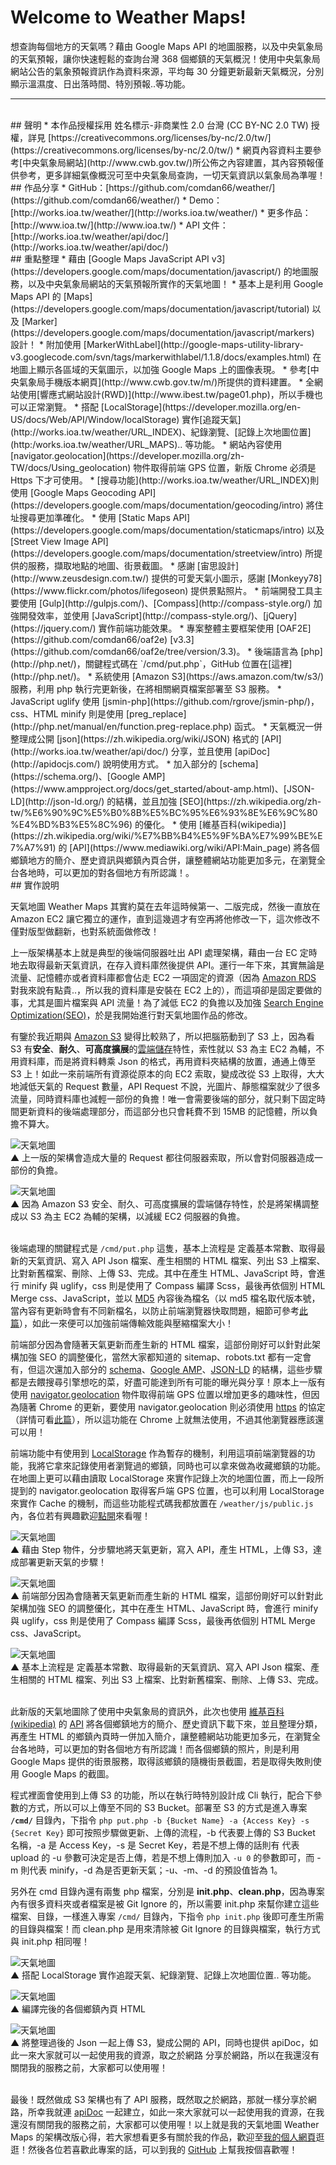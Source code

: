 # Welcome to Weather Maps!
想查詢每個地方的天氣嗎？藉由 Google Maps API 的地圖服務，以及中央氣象局的天氣預報，讓你快速輕鬆的查詢台灣 368 個鄉鎮的天氣概況！使用中央氣象局網站公告的氣象預報資訊作為資料來源，平均每 30 分鐘更新最新天氣概況，分別顯示溫濕度、日出落時間、特別預報..等功能。

---

<br />
## 聲明
* 本作品授權採用 姓名標示-非商業性 2.0 台灣 (CC BY-NC 2.0 TW) 授權，詳見 [https://creativecommons.org/licenses/by-nc/2.0/tw/](https://creativecommons.org/licenses/by-nc/2.0/tw/) 
* 網頁內容資料主要參考[中央氣象局網站](http://www.cwb.gov.tw/)所公佈之內容建置，其內容預報僅供參考，更多詳細氣像概況可至中央氣象局查詢，一切天氣資訊以氣象局為準喔！

<br />
## 作品分享
* GitHub：[https://github.com/comdan66/weather/](https://github.com/comdan66/weather/)
* Demo：[http://works.ioa.tw/weather/](http://works.ioa.tw/weather/)
* 更多作品：[http://www.ioa.tw/](http://www.ioa.tw/)
* API 文件：[http://works.ioa.tw/weather/api/doc/](http://works.ioa.tw/weather/api/doc/)




<br />
## 重點整理
* 藉由 [Google Maps JavaScript API v3](https://developers.google.com/maps/documentation/javascript/) 的地圖服務，以及中央氣象局網站的天氣預報所實作的天氣地圖！
* 基本上是利用 Google Maps API 的 [Maps](https://developers.google.com/maps/documentation/javascript/tutorial) 以及 [Marker](https://developers.google.com/maps/documentation/javascript/markers) 設計！
* 附加使用 [MarkerWithLabel](http://google-maps-utility-library-v3.googlecode.com/svn/tags/markerwithlabel/1.1.8/docs/examples.html) 在地圖上顯示各區域的天氣圖示，以加強 Google Maps 上的圖像表現。
* 參考[中央氣象局手機版本網頁](http://www.cwb.gov.tw/m/)所提供的資料建置。
* 全網站使用[響應式網站設計(RWD)](http://www.ibest.tw/page01.php)，所以手機也可以正常瀏覽。
* 搭配 [LocalStorage](https://developer.mozilla.org/en-US/docs/Web/API/Window/localStorage) 實作[追蹤天氣](http://works.ioa.tw/weather/URL_INDEX)、紀錄瀏覽、[記錄上次地圖位置](http:/works.ioa.tw/weather/URL_MAPS).. 等功能。
* 網站內容使用 [navigator.geolocation](https://developer.mozilla.org/zh-TW/docs/Using_geolocation) 物件取得前端 GPS 位置，新版 Chrome 必須是 Https 下才可使用。
* [搜尋功能](http://works.ioa.tw/weather/URL_INDEX)則使用 [Google Maps Geocoding API](https://developers.google.com/maps/documentation/geocoding/intro) 將住址搜尋更加準確化。
* 使用 [Static Maps API](https://developers.google.com/maps/documentation/staticmaps/intro) 以及 [Street View Image API](https://developers.google.com/maps/documentation/streetview/intro) 所提供的服務，擷取地點的地圖、街景截圖。
* 感謝 [宙思設計](http://www.zeusdesign.com.tw/) 提供的可愛天氣小圖示，感謝 [Monkeyy78](https://www.flickr.com/photos/lifegoseon) 提供景點照片。
* 前端開發工具主要使用 [Gulp](http://gulpjs.com/)、[Compass](http://compass-style.org/) 加強開發效率，並使用 [JavaScript](http://compass-style.org/)、[jQuery](https://jquery.com/) 實作前端功能效果。
* 專案整體主要框架使用 [OAF2E](https://github.com/comdan66/oaf2e) [v3.3](https://github.com/comdan66/oaf2e/tree/version/3.3)。
* 後端語言為 [php](http://php.net/)，關鍵程式碼在 `/cmd/put.php`，GitHub 位置在[這裡](http://php.net/)。
* 系統使用 [Amazon S3](https://aws.amazon.com/tw/s3/) 服務，利用 php 執行完更新後，在將相關網頁檔案部署至 S3 服務。
* JavaScript uglify 使用 [jsmin-php](https://github.com/rgrove/jsmin-php/)，css、HTML minify 則是使用 [preg_replace](http://php.net/manual/en/function.preg-replace.php) 函式。
* 天氣概況一併整理成公開 [json](https://zh.wikipedia.org/wiki/JSON) 格式的 [API](http://works.ioa.tw/weather/api/doc/) 分享，並且使用 [apiDoc](http://apidocjs.com/) 說明使用方式。
* 加入部分的 [schema](https://schema.org/)、[Google AMP](https://www.ampproject.org/docs/get_started/about-amp.html)、[JSON-LD](http://json-ld.org/) 的結構，並且加強 [SEO](https://zh.wikipedia.org/zh-tw/%E6%90%9C%E5%B0%8B%E5%BC%95%E6%93%8E%E6%9C%80%E4%BD%B3%E5%8C%96) 的優化。
* 使用 [維基百科(wikipedia)](https://zh.wikipedia.org/wiki/%E7%BB%B4%E5%9F%BA%E7%99%BE%E7%A7%91) 的 [API](https://www.mediawiki.org/wiki/API:Main_page) 將各個鄉鎮地方的簡介、歷史資訊與鄉鎮內頁合併，讓整體網站功能更加多元，在瀏覽全台各地時，可以更加的對各個地方有所認識！。

<br />
## 實作說明

天氣地圖 Weather Maps 其實約莫在去年這時候第一、二版完成，然後一直放在 Amazon EC2 讓它獨立的運作，直到這幾週才有空再將他修改一下，這次修改不僅對版型做翻新，也對系統面做修改！

上一版架構基本上就是典型的後端伺服器吐出 API 處理架構，藉由一台 EC 定時地去取得最新天氣資訊，在存入資料庫然後提供 API。運行一年下來，其實無論是流量、記憶體亦或者資料庫都會佔走 EC2 一項固定的資源（因為 [Amazon RDS](https://aws.amazon.com/tw/rds/) 對我來說有點貴..，所以我的資料庫是安裝在 EC2 上的），而這項卻是固定要做的事，尤其是圖片檔案與 API 流量！為了減低 EC2 的負擔以及加強 [Search Engine Optimization(SEO)](https://zh.wikipedia.org/zh-tw/%E6%90%9C%E5%B0%8B%E5%BC%95%E6%93%8E%E6%9C%80%E4%BD%B3%E5%8C%96)，於是我開始進行對天氣地圖作品的修改。

有鑒於我近期與 [Amazon S3](https://aws.amazon.com/tw/s3/) 變得比較熟了，所以把腦筋動到了 S3 上，因為看 S3 有**安全**、**耐久**、**可高度擴展**的[雲端儲存](https://aws.amazon.com/tw/what-is-cloud-storage/)特性，索性就以 S3 為主 EC2 為輔，不用資料庫，而是將資料轉乘 Json 的格式，再用資料夾結構的放置，通通上傳至 S3 上！如此一來前端所有資源從原本的向 EC2 索取，變成改從 S3 上取得，大大地減低天氣的 Request 數量，API Request 不說，光圖片、靜態檔案就少了很多流量，同時資料庫也減輕一部份的負擔！唯一會需要後端的部分，就只剩下固定時間更新資料的後端處理部分，而這部分也只會耗費不到 15MB 的記憶體，所以負擔不算大。

![天氣地圖](img/readme/01.png)  
▲ 上一版的架構會造成大量的 Request 都往伺服器索取，所以會對伺服器造成一部份的負擔。
<br />

![天氣地圖](img/readme/02.png)  
▲ 因為 Amazon S3 安全、耐久、可高度擴展的雲端儲存特性，於是將架構調整成以 S3 為主 EC2 為輔的架構，以減緩 EC2 伺服器的負擔。
<br />
<br />

後端處理的關鍵程式是 `/cmd/put.php` 這隻，基本上流程是 定義基本常數、取得最新的天氣資訊、寫入 API Json 檔案、產生相關的 HTML 檔案、列出 S3 上檔案、比對新舊檔案、刪除、上傳 S3、完成。其中在產生 HTML、JavaScript 時，會進行 minify 與 uglify，css 則是使用了 Compass 編譯 Scss，最後再依個別 HTML Merge css、JavaScript，並以 [MD5](https://zh.wikipedia.org/zh-tw/MD5) 內容後為檔名（以 md5 檔名取代版本號，當內容有更新時會有不同新檔名，以防止前端瀏覽器快取問題，細節可參考[此篇](http://www.infoq.com/cn/articles/front-end-engineering-and-performance-optimization-part1)），如此一來便可以加強前端傳輸效能與壓縮檔案大小！

前端部分因為會隨著天氣更新而產生新的 HTML 檔案，這部份剛好可以針對此架構加強 SEO 的調整優化，當然大家都知道的 sitemap、robots.txt 都有一定會有，但這次還加入部分的 [schema](https://schema.org/)、[Google AMP](https://www.ampproject.org/)、[JSON-LD](http://json-ld.org/) 的結構，這些步驟都是去餵搜尋引擎想吃的菜，好盡可能達到所有可能的曝光與分享！原本上一版有使用 [navigator.geolocation](https://developer.mozilla.org/zh-TW/docs/Using_geolocation) 物件取得前端 GPS 位置以增加更多的趣味性，但因為隨著 Chrome 的更新，要使用 navigator.geolocation 則必須使用 [https](https://zh.wikipedia.org/wiki/%E8%B6%85%E6%96%87%E6%9C%AC%E4%BC%A0%E8%BE%93%E5%AE%89%E5%85%A8%E5%8D%8F%E8%AE%AE) 的協定（詳情可看[此篇](https://developers.google.com/web/fundamentals/native-hardware/user-location/obtain-location)），所以這功能在 Chrome 上就無法使用，不過其他瀏覽器應該還可以用！

前端功能中有使用到 [LocalStorage](https://developer.mozilla.org/en-US/docs/Web/API/Window/localStorage) 作為暫存的機制，利用這項前端瀏覽器的功能，我將它拿來記錄使用者瀏覽過的鄉鎮，同時也可以拿來做為收藏鄉鎮的功能。在地圖上更可以藉由讀取 LocalStorage 來實作記錄上次的地圖位置，而上一段所提到的 navigator.geolocation 取得客戶端 GPS 位置，也可以利用 LocalStorage 來實作 Cache 的機制，而這些功能程式碼我都放置在 `/weather/js/public.js` 內，各位若有興趣歡迎[點開](https://github.com/comdan66/weather/blob/master/js/public.js)來看喔！

![天氣地圖](img/readme/10.png)  
▲ 藉由 Step 物件，分步驟地將天氣更新，寫入 API，產生 HTML，上傳 S3，達成部署更新天氣的步驟！<br />

![天氣地圖](img/readme/09.png)  
▲ 前端部分因為會隨著天氣更新而產生新的 HTML 檔案，這部份剛好可以針對此架構加強 SEO 的調整優化，其中在產生 HTML、JavaScript 時，會進行 minify 與 uglify，css 則是使用了 Compass 編譯 Scss，最後再依個別 HTML Merge css、JavaScript。
<br />

![天氣地圖](img/readme/11.png)  
▲ 基本上流程是 定義基本常數、取得最新的天氣資訊、寫入 API Json 檔案、產生相關的 HTML 檔案、列出 S3 上檔案、比對新舊檔案、刪除、上傳 S3、完成。
<br />
<br />


此新版的天氣地圖除了使用中央氣象局的資訊外，此次也使用 [維基百科(wikipedia)](https://zh.wikipedia.org/wiki/%E7%BB%B4%E5%9F%BA%E7%99%BE%E7%A7%91) 的 [API](https://www.mediawiki.org/wiki/API:Main_page) 將各個鄉鎮地方的簡介、歷史資訊下載下來，並且整理分類，再產生 HTML 的鄉鎮內頁時一併加入簡介，讓整體網站功能更加多元，在瀏覽全台各地時，可以更加的對各個地方有所認識！而各個鄉鎮的照片，則是利用 Google Maps 提供的街景服務，取得該鄉鎮的隨機街景截圖，若是取得失敗則使用 Google Maps 的截圖。

程式裡面會使用到上傳 S3 的功能，所以在執行時特別設計成 Cli 執行，配合下參數的方式，所以可以上傳至不同的 S3 Bucket。部署至 S3 的方式是進入專案 **`/cmd/`** 目錄內，下指令 `php put.php -b {Bucket Name} -a {Access Key} -s {Secret Key}` 即可按照步驟做更新、上傳的流程，-b 代表要上傳的 S3 Bucket 名稱，-a 是 Access Key，-s 是 Secret Key，若是不想上傳的話則有 代表 upload 的 -u 參數可決定是否上傳，若是不想上傳則加入 `-u 0` 的參數即可，而 -m 則代表 minify，-d 為是否更新天氣；-u、-m、-d 的預設值皆為 1。

另外在 cmd 目錄內還有兩隻 php 檔案，分別是 **init.php**、**clean.php**，因為專案內有很多資料夾或者檔案是被 Git Ignore 的，所以需要 init.php 來幫你建立這些檔案、目錄，一樣進入專案 `/cmd/` 目錄內，下指令 `php init.php` 後即可產生所需的目錄與檔案！而 clean.php 是用來清除被 Git Ignore 的目錄與檔案，執行方式與 init.php 相同喔！


![天氣地圖](img/readme/07.png)  
▲ 搭配 LocalStorage 實作追蹤天氣、紀錄瀏覽、記錄上次地圖位置.. 等功能。
<br />

![天氣地圖](img/readme/05.png)  
▲ 編譯完後的各個鄉鎮內頁 HTML
<br />

![天氣地圖](img/readme/06.png)  
▲ 將整理過後的 Json 一起上傳 S3，變成公開的 API，同時也提供 apiDoc，如此一來大家就可以一起使用我的資源，取之於網路 分享於網路，所以在我還沒有關閉我的服務之前，大家都可以使用喔！
<br />
<br />

最後！既然做成 S3 架構也有了 API 服務，既然取之於網路，那就一樣分享於網路，所幸我就連 [apiDoc](http://works.ioa.tw/weather/api/doc/) 一起建立，如此一來大家就可以一起使用我的資源，在我還沒有關閉我的服務之前，大家都可以使用喔！以上就是我的天氣地圖 Weather Maps 的架構改版心得，若大家想看更多有關於我的作品，歡迎至[我的個人網頁](http://www.ioa.tw/)逛逛！然後各位若喜歡此專案的話，可以到我的 [GitHub](https://github.com/comdan66/weather) 上幫我按個喜歡喔！
